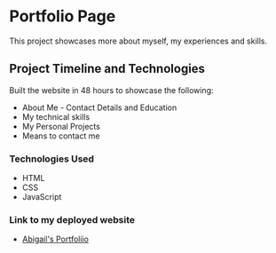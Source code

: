 # Portfolio Page

This project showcases more about myself, my experiences and skills.

## Project Timeline and Technologies

Built the website in 48 hours to showcase the following:
* About Me - Contact Details and Education
* My technical skills
* My Personal Projects
* Means to contact me

### Technologies Used

* HTML
* CSS
* JavaScript

### Link to my deployed website
* [Abigail's Portfoliio](https://abbymuso1.github.io/Assignment-1-Portfolio-Page-EST/)
